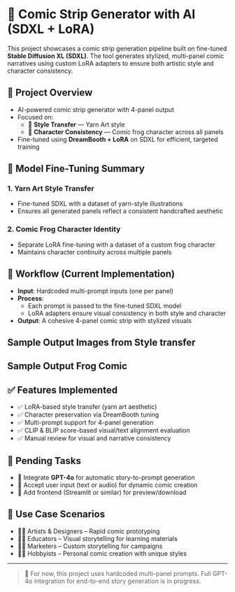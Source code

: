 # 🧵 Comic Strip Generator with AI (SDXL + LoRA)

This project showcases a comic strip generation pipeline built on fine-tuned **Stable Diffusion XL (SDXL)**. The tool generates stylized, multi-panel comic narratives using custom LoRA adapters to ensure both artistic style and character consistency.

## 🚀 Project Overview

- AI-powered comic strip generator with 4-panel output
- Focused on:
  - 🎨 **Style Transfer** — Yarn Art style
  - 🐸 **Character Consistency** — Comic frog character across all panels
- Fine-tuned using **DreamBooth + LoRA** on SDXL for efficient, targeted training

## 🧠 Model Fine-Tuning Summary

### 1. Yarn Art Style Transfer
- Fine-tuned SDXL with a dataset of yarn-style illustrations
- Ensures all generated panels reflect a consistent handcrafted aesthetic

### 2. Comic Frog Character Identity
- Separate LoRA fine-tuning with a dataset of a custom frog character
- Maintains character continuity across multiple panels

## 🔧 Workflow (Current Implementation)

- **Input**: Hardcoded multi-prompt inputs (one per panel)
- **Process**:
  - Each prompt is passed to the fine-tuned SDXL model
  - LoRA adapters ensure visual consistency in both style and character
- **Output**: A cohesive 4-panel comic strip with stylized visuals

## Sample Output Images from Style transfer

## Sample Output Frog Comic

## ✅ Features Implemented

- ✅ LoRA-based style transfer (yarn art aesthetic)
- ✅ Character preservation via DreamBooth tuning
- ✅ Multi-prompt support for 4-panel generation
- ✅ CLIP & BLIP score-based visual/text alignment evaluation
- ✅ Manual review for visual and narrative consistency

## 🔄 Pending Tasks

- 🔲 Integrate **GPT-4o** for automatic story-to-prompt generation
- 🔲 Accept user input (text or audio) for dynamic comic creation
- 🔲 Add frontend (Streamlit or similar) for preview/download

## 👥 Use Case Scenarios

- 🧑‍🎨 Artists & Designers – Rapid comic prototyping
- 🧑‍🏫 Educators – Visual storytelling for learning materials
- 🧑‍💼 Marketers – Custom storytelling for campaigns
- 🧑‍💻 Hobbyists – Personal comic creation with unique styles

---

> 📌 For now, this project uses hardcoded multi-panel prompts. Full GPT-4o integration for end-to-end story generation is in progress.

